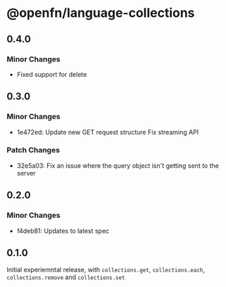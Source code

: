 # @openfn/language-collections

## 0.4.0

### Minor Changes

- Fixed support for delete

## 0.3.0

### Minor Changes

- 1e472ed: Update new GET request structure Fix streaming API

### Patch Changes

- 32e5a03: Fix an issue where the query object isn't getting sent to the server

## 0.2.0

### Minor Changes

- f4deb81: Updates to latest spec

## 0.1.0

Initial experiemntal release, with `collections.get`, `collections.each`,
`collections.remove` and `collections.set`
